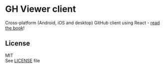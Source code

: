 # GH Viewer client

Cross-platform (Android, iOS and desktop) GitHub client using React - [read the book](https://gh-viewer.gitbooks.io/creating-a-cross-platform-app-using-react/content/)!

## License

MIT  
See [LICENSE](LICENSE) file
